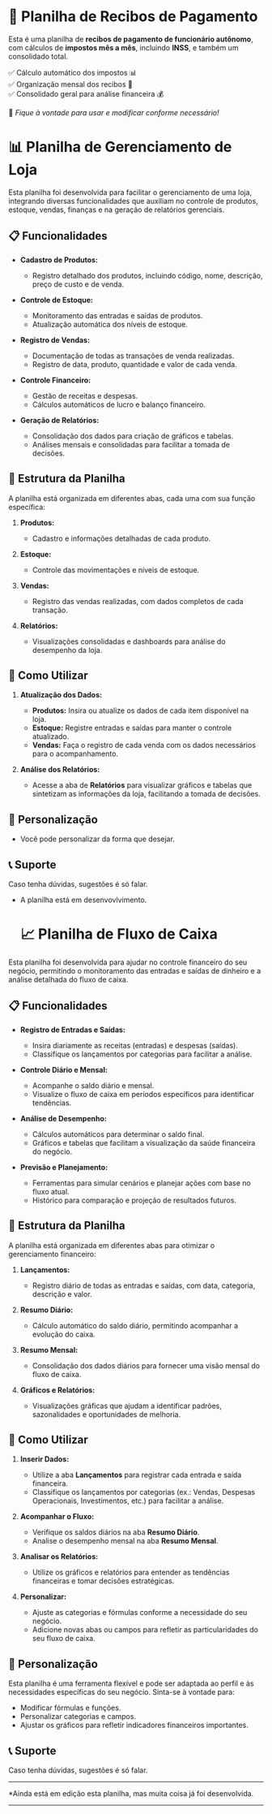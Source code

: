 # 📑 Planilha de Recibos de Pagamento

Esta é uma planilha de **recibos de pagamento de funcionário autônomo**, com cálculos de **impostos mês a mês**, incluindo **INSS**, e também um consolidado total.

✅ Cálculo automático dos impostos 📊  
✅ Organização mensal dos recibos 📅  
✅ Consolidado geral para análise financeira 💰  

🔹 *Fique à vontade para usar e modificar conforme necessário!*

# 📊 Planilha de Gerenciamento de Loja

Esta planilha foi desenvolvida para facilitar o gerenciamento de uma loja, integrando diversas funcionalidades que auxiliam no controle de produtos, estoque, vendas, finanças e na geração de relatórios gerenciais.

## 📋 Funcionalidades

- **Cadastro de Produtos:**  
  - Registro detalhado dos produtos, incluindo código, nome, descrição, preço de custo e de venda.

- **Controle de Estoque:**  
  - Monitoramento das entradas e saídas de produtos.
  - Atualização automática dos níveis de estoque.

- **Registro de Vendas:**  
  - Documentação de todas as transações de venda realizadas.
  - Registro de data, produto, quantidade e valor de cada venda.

- **Controle Financeiro:**  
  - Gestão de receitas e despesas.
  - Cálculos automáticos de lucro e balanço financeiro.

- **Geração de Relatórios:**  
  - Consolidação dos dados para criação de gráficos e tabelas.
  - Análises mensais e consolidadas para facilitar a tomada de decisões.

## 📁 Estrutura da Planilha

A planilha está organizada em diferentes abas, cada uma com sua função específica:

1. **Produtos:**  
   - Cadastro e informações detalhadas de cada produto.

2. **Estoque:**  
   - Controle das movimentações e níveis de estoque.

3. **Vendas:**  
   - Registro das vendas realizadas, com dados completos de cada transação.

4. **Relatórios:**  
   - Visualizações consolidadas e dashboards para análise do desempenho da loja.

## 🚀 Como Utilizar

1. **Atualização dos Dados:**  
   - **Produtos:** Insira ou atualize os dados de cada item disponível na loja.  
   - **Estoque:** Registre entradas e saídas para manter o controle atualizado.  
   - **Vendas:** Faça o registro de cada venda com os dados necessários para o acompanhamento.  
   
2. **Análise dos Relatórios:**  
   - Acesse a aba de **Relatórios** para visualizar gráficos e tabelas que sintetizam as informações da loja, facilitando a tomada de decisões.

## 🔧 Personalização

- Você pode personalizar da forma que desejar.

## 📞 Suporte

Caso tenha dúvidas, sugestões é só falar.
- A planilha está em desenvovlvimento.

  # 📈 Planilha de Fluxo de Caixa

Esta planilha foi desenvolvida para ajudar no controle financeiro do seu negócio, permitindo o monitoramento das entradas e saídas de dinheiro e a análise detalhada do fluxo de caixa.

## 📋 Funcionalidades

- **Registro de Entradas e Saídas:**  
  - Insira diariamente as receitas (entradas) e despesas (saídas).
  - Classifique os lançamentos por categorias para facilitar a análise.

- **Controle Diário e Mensal:**  
  - Acompanhe o saldo diário e mensal.
  - Visualize o fluxo de caixa em períodos específicos para identificar tendências.

- **Análise de Desempenho:**  
  - Cálculos automáticos para determinar o saldo final.
  - Gráficos e tabelas que facilitam a visualização da saúde financeira do negócio.

- **Previsão e Planejamento:**  
  - Ferramentas para simular cenários e planejar ações com base no fluxo atual.
  - Histórico para comparação e projeção de resultados futuros.

## 📁 Estrutura da Planilha

A planilha está organizada em diferentes abas para otimizar o gerenciamento financeiro:

1. **Lançamentos:**  
   - Registro diário de todas as entradas e saídas, com data, categoria, descrição e valor.

2. **Resumo Diário:**  
   - Cálculo automático do saldo diário, permitindo acompanhar a evolução do caixa.

3. **Resumo Mensal:**  
   - Consolidação dos dados diários para fornecer uma visão mensal do fluxo de caixa.

4. **Gráficos e Relatórios:**  
   - Visualizações gráficas que ajudam a identificar padrões, sazonalidades e oportunidades de melhoria.

## 🚀 Como Utilizar

1. **Inserir Dados:**  
   - Utilize a aba **Lançamentos** para registrar cada entrada e saída financeira.
   - Classifique os lançamentos por categorias (ex.: Vendas, Despesas Operacionais, Investimentos, etc.) para facilitar a análise.

2. **Acompanhar o Fluxo:**  
   - Verifique os saldos diários na aba **Resumo Diário**.
   - Analise o desempenho mensal na aba **Resumo Mensal**.

3. **Analisar os Relatórios:**  
   - Utilize os gráficos e relatórios para entender as tendências financeiras e tomar decisões estratégicas.

4. **Personalizar:**  
   - Ajuste as categorias e fórmulas conforme a necessidade do seu negócio.
   - Adicione novas abas ou campos para refletir as particularidades do seu fluxo de caixa.

## 🔧 Personalização

Esta planilha é uma ferramenta flexível e pode ser adaptada ao perfil e às necessidades específicas do seu negócio. Sinta-se à vontade para:
- Modificar fórmulas e funções.
- Personalizar categorias e campos.
- Ajustar os gráficos para refletir indicadores financeiros importantes.

## 📞 Suporte

Caso tenha dúvidas, sugestões é só falar.

---

*Ainda está em edição esta planilha, mas muita coisa já foi desenvolvida.

---

